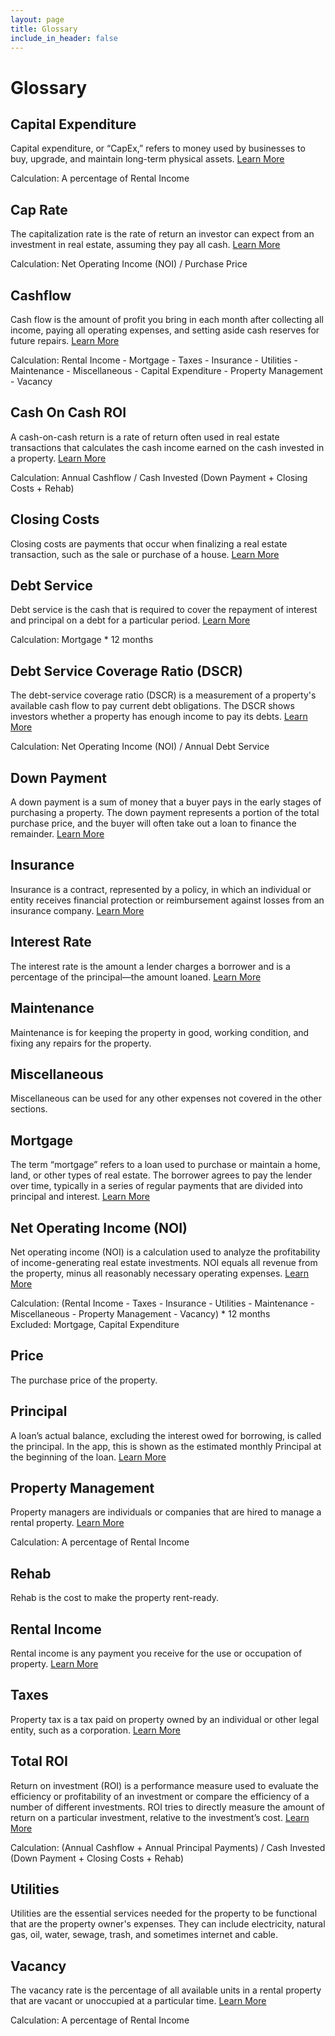```yaml
---
layout: page
title: Glossary
include_in_header: false
---
```


# Glossary

## Capital Expenditure
Capital expenditure, or “CapEx,” refers to money used by businesses to buy, upgrade, and maintain long-term physical assets. [Learn More](https://www.biggerpockets.com/glossary/capital-expenditure)

Calculation: A percentage of Rental Income

## Cap Rate
The capitalization rate is the rate of return an investor can expect from an investment in real estate, assuming they pay all cash. [Learn More](https://www.biggerpockets.com/glossary/capitalization-rate-aka-cap-rate)

Calculation: Net Operating Income (NOI) / Purchase Price

## Cashflow
Cash flow is the amount of profit you bring in each month after collecting all income, paying all operating expenses, and setting aside cash reserves for future repairs. [Learn More](https://learn.roofstock.com/blog/real-estate-cash-flow)

Calculation: Rental Income - Mortgage - Taxes - Insurance - Utilities - Maintenance - Miscellaneous - Capital Expenditure - Property Management - Vacancy

## Cash On Cash ROI
A cash-on-cash return is a rate of return often used in real estate transactions that calculates the cash income earned on the cash invested in a property. [Learn More](https://www.investopedia.com/terms/c/cashoncashreturn.asp)

Calculation: Annual Cashflow / Cash Invested (Down Payment + Closing Costs + Rehab)

## Closing Costs
Closing costs are payments that occur when finalizing a real estate transaction, such as the sale or purchase of a house. [Learn More](https://www.biggerpockets.com/glossary/closing-costs)

## Debt Service
Debt service is the cash that is required to cover the repayment of interest and principal on a debt for a particular period. [Learn More](https://www.investopedia.com/terms/d/debtservice.asp)

Calculation: Mortgage * 12 months

## Debt Service Coverage Ratio (DSCR)
The debt-service coverage ratio (DSCR) is a measurement of a property's available cash flow to pay current debt obligations. The DSCR shows investors whether a property has enough income to pay its debts. [Learn More](https://www.investopedia.com/terms/d/dscr.asp)

Calculation: Net Operating Income (NOI) / Annual Debt Service

## Down Payment
A down payment is a sum of money that a buyer pays in the early stages of purchasing a property. The down payment represents a portion of the total purchase price, and the buyer will often take out a loan to finance the remainder. [Learn More](https://www.investopedia.com/terms/d/down_payment.asp)

## Insurance
Insurance is a contract, represented by a policy, in which an individual or entity receives financial protection or reimbursement against losses from an insurance company. [Learn More](https://www.investopedia.com/terms/i/insurance.asp)

## Interest Rate
The interest rate is the amount a lender charges a borrower and is a percentage of the principal—the amount loaned. [Learn More](https://www.investopedia.com/terms/i/interestrate.asp)

## Maintenance
Maintenance is for keeping the property in good, working condition, and fixing any repairs for the property.

## Miscellaneous
Miscellaneous can be used for any other expenses not covered in the other sections.

## Mortgage
The term “mortgage” refers to a loan used to purchase or maintain a home, land, or other types of real estate. The borrower agrees to pay the lender over time, typically in a series of regular payments that are divided into principal and interest. [Learn More](https://www.investopedia.com/terms/m/mortgage.asp)

## Net Operating Income (NOI)
Net operating income (NOI) is a calculation used to analyze the profitability of income-generating real estate investments. NOI equals all revenue from the property, minus all reasonably necessary operating expenses. [Learn More](https://www.investopedia.com/terms/n/noi.asp)

Calculation: (Rental Income - Taxes - Insurance - Utilities - Maintenance - Miscellaneous - Property Management - Vacancy) * 12 months  
Excluded: Mortgage, Capital Expenditure

## Price
The purchase price of the property.

## Principal
A loan’s actual balance, excluding the interest owed for borrowing, is called the principal. In the app, this is shown as the estimated monthly Principal at the beginning of the loan. [Learn More](https://www.fha.com/define/principal) 

## Property Management
Property managers are individuals or companies that are hired to manage a rental property. [Learn More](https://www.biggerpockets.com/glossary/property-manager)

Calculation: A percentage of Rental Income

## Rehab
Rehab is the cost to make the property rent-ready.

## Rental Income
Rental income is any payment you receive for the use or occupation of property. [Learn More](https://www.irs.gov/businesses/small-businesses-self-employed/rental-income-and-expenses-real-estate-tax-tips)

## Taxes
Property tax is a tax paid on property owned by an individual or other legal entity, such as a corporation. [Learn More](https://www.investopedia.com/terms/p/propertytax.asp)

## Total ROI
Return on investment (ROI) is a performance measure used to evaluate the efficiency or profitability of an investment or compare the efficiency of a number of different investments. ROI tries to directly measure the amount of return on a particular investment, relative to the investment’s cost. [Learn More](https://www.investopedia.com/articles/investing/062215/how-calculate-roi-rental-property.asp)

Calculation: (Annual Cashflow + Annual Principal Payments) / Cash Invested (Down Payment + Closing Costs + Rehab)

## Utilities
Utilities are the essential services needed for the property to be functional that are the property owner's expenses. They can include electricity, natural gas, oil, water, sewage, trash, and sometimes internet and cable.

## Vacancy
The vacancy rate is the percentage of all available units in a rental property that are vacant or unoccupied at a particular time. [Learn More](https://www.investopedia.com/terms/v/vacancy-rate.asp#:~:text=The%20vacancy%20rate%20is%20the,rental%20property%20that%20are%20occupied.)

Calculation: A percentage of Rental Income
